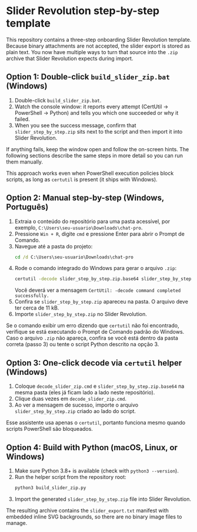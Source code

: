 # Slider Revolution step-by-step template

This repository contains a three-step onboarding Slider Revolution template.
Because binary attachments are not accepted, the slider export is stored as
plain text. You now have multiple ways to turn that source into the `.zip`
archive that Slider Revolution expects during import.

## Option 1: Double-click `build_slider_zip.bat` (Windows)

1. Double-click `build_slider_zip.bat`.
2. Watch the console window: it reports every attempt (CertUtil → PowerShell →
   Python) and tells you which one succeeded or why it failed.
3. When you see the success message, confirm that `slider_step_by_step.zip`
   sits next to the script and then import it into Slider Revolution.

If anything fails, keep the window open and follow the on-screen hints. The
following sections describe the same steps in more detail so you can run them
manually.

This approach works even when PowerShell execution policies block scripts, as
long as `certutil` is present (it ships with Windows).

## Option 2: Manual step-by-step (Windows, Português)

1. Extraia o conteúdo do repositório para uma pasta acessível, por exemplo,
   `C:\Users\seu-usuario\Downloads\chat-pro`.
2. Pressione `Win + R`, digite `cmd` e pressione Enter para abrir o Prompt de
   Comando.
3. Navegue até a pasta do projeto:
   ```bat
   cd /d C:\Users\seu-usuario\Downloads\chat-pro
   ```
4. Rode o comando integrado do Windows para gerar o arquivo `.zip`:
   ```bat
   certutil -decode slider_step_by_step.zip.base64 slider_step_by_step.zip
   ```
   Você deverá ver a mensagem `CertUtil: -decode command completed successfully.`
5. Confira se `slider_step_by_step.zip` apareceu na pasta. O arquivo deve ter
   cerca de 11 kB.
6. Importe `slider_step_by_step.zip` no Slider Revolution.

Se o comando exibir um erro dizendo que `certutil` não foi encontrado, verifique
se está executando o Prompt de Comando padrão do Windows. Caso o arquivo `.zip`
não apareça, confira se você está dentro da pasta correta (passo 3) ou tente o
script Python descrito na opção 3.

## Option 3: One-click decode via `certutil` helper (Windows)

1. Coloque `decode_slider_zip.cmd` e `slider_step_by_step.zip.base64` na mesma
   pasta (eles já ficam lado a lado neste repositório).
2. Clique duas vezes em `decode_slider_zip.cmd`.
3. Ao ver a mensagem de sucesso, importe o arquivo `slider_step_by_step.zip`
   criado ao lado do script.

Esse assistente usa apenas o `certutil`, portanto funciona mesmo quando scripts
PowerShell são bloqueados.

## Option 4: Build with Python (macOS, Linux, or Windows)

1. Make sure Python 3.8+ is available (check with `python3 --version`).
2. Run the helper script from the repository root:
   ```bash
   python3 build_slider_zip.py
   ```
3. Import the generated `slider_step_by_step.zip` file into Slider Revolution.

The resulting archive contains the `slider_export.txt` manifest with embedded
inline SVG backgrounds, so there are no binary image files to manage.
